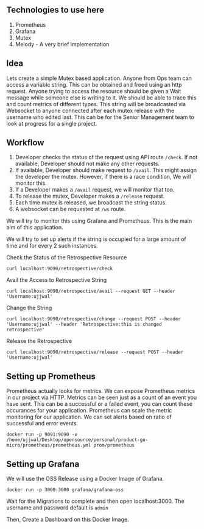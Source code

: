 ## Technologies to use here

1. Prometheus
2. Grafana
3. Mutex
4. Melody - A very brief implementation

## Idea
Lets create a simple Mutex based application. Anyone from Ops team can access a variable string. This can be obtained and freed using an http request. Anyone trying to access the resource should be given a Wait message while someone else is writing to it. We should be able to trace this and count metrics of different types. This string will be broadcasted via Websocket to anyone connected after each mutex release with the username who edited last. This can be for the Senior Management team to look at progress for a single project. 

## Workflow
1. Developer checks the status of the request using API route `/check`. If not available, Developer should not make any other requests.
2. If available, Developer should make request to `/avail`. This might assign the developer the mutex. However, if there is a race condition, We will monitor this.
3. If a Developer makes a `/avail` request, we will monitor that too.
4. To release the mutex, Developer makes a `/release` request. 
5. Each time mutex is released, we broadcast the string status.
6. A websocket can be requested at `/ws` route.

We will try to monitor this using Grafana and Prometheus. This is the main aim of this application.

We will try to set up alerts if the string is occupied for a large amount of time and for every 2 such instances.

Check the Status of the Retrospective Resource

`curl localhost:9090/retrospective/check`

Avail the Access to Retrospective String

`curl localhost:9090/retrospective/avail --request GET --header 'Username:ujjwal'`

Change the String

`curl localhost:9090/retrospective/change --request POST --header 'Username:ujjwal' --header 'Retrospective:this is changed retrospective'`

Release the Retrospective

`curl localhost:9090/retrospective/release --request POST --header 'Username:ujjwal'`

## Setting up Prometheus
Prometheus actually looks for metrics. We can expose Prometheus metrics in our project via HTTP. Metrics can be seen just as a count of an event you have sent. This can be a successful or a failed event, you can count these occurances for your application. Prometheus can scale the metric monitoring for our application. We can set alerts based on ratio of successful and error events.

`docker run -p 9091:9090 -v /home/ujjwal/Desktop/opensource/personal/product-go-micro/prometheus/prometheus.yml prom/prometheus`

## Setting up Grafana

We will use the OSS Release using a Docker Image of Grafana.

`docker run -p 3000:3000 grafana/grafana-oss`

Wait for the Migrations to complete and then open localhost:3000. The username and password default is `admin`

Then, Create a Dashboard on this Docker Image. 